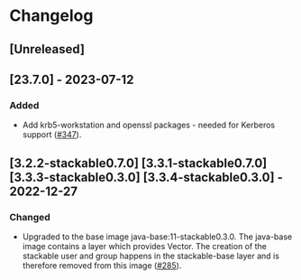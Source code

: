 # Changelog

## [Unreleased]

## [23.7.0] - 2023-07-12

### Added

- Add krb5-workstation and openssl packages - needed for Kerberos support ([#347]).

[#347]: https://github.com/stackabletech/docker-images/pull/347

## [3.2.2-stackable0.7.0] [3.3.1-stackable0.7.0] [3.3.3-stackable0.3.0] [3.3.4-stackable0.3.0] - 2022-12-27

### Changed

- Upgraded to the base image java-base:11-stackable0.3.0. The java-base image
  contains a layer which provides Vector. The creation of the stackable user
  and group happens in the stackable-base layer and is therefore removed from
  this image ([#285]).

[#285]: https://github.com/stackabletech/docker-images/pull/285
